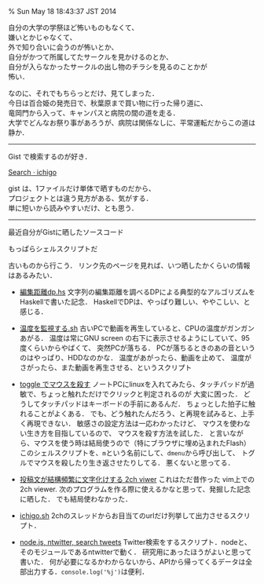 % Sun May 18 18:43:37 JST 2014

自分の大学の学祭ほど怖いものもなくて、  
嫌いとかじゃなくて、  
外で知り合いに会うのが怖いとか、  
自分がかつて所属してたサークルを見かけるのとか、  
自分が入らなかったサークルの出し物のチラシを見るのことかが  
怖い．

なのに、それでもちらっとだけ、見てしまった．  
今日は百合姫の発売日で、秋葉原まで買い物に行った帰り道に、  
竜岡門から入って、キャンパスと病院の間の道を走る．  
大学でどんなお祭り事があろうが、病院は関係なしに、平常運転だからこの道は静か．

---

Gist で検索するのが好き．

[Search · ichigo](https://gist.github.com/search?q=ichigo)

gist は、1ファイルだけ単体で晒すものだから、  
プロジェクトとは違う見方がある、気がする．  
単に短いから読みやすいだけ、とも思う．

---

最近自分がGistに晒したソースコード

もっぱらシェルスクリプトだ

古いものから行こう．
リンク先のページを見れば、いつ晒したかくらいの情報はあるみたい．


- [編集距離dp.hs](https://gist.github.com/cympfh/3bc827f969ea6da0cb7f)
    文字列の編集距離を調べるDPによる典型的なアルゴリズムをHaskellで書いた記念．
    HaskellでDPは、やっぱり難しい、ややこしい、と感じる．

- [温度を監視する.sh](https://gist.github.com/cympfh/ac2178eedaa7df87fda1)
    古いPCで動画を再生していると、CPUの温度がガンガンあがる．
    温度は常にGNU screen の右下に表示させるようにしていて、95度くらいからやばくて、
    突然PCが落ちる．
    PCが落ちるときのあの音というのはやっぱり、HDDなのかな．
    温度があがったら、動画を止めて、
    温度がさがったら、また動画を再生させる、というスクリプト
- [toggle でマウスを殺す](https://gist.github.com/cympfh/659d05a96ee412d19318)
    ノートPCにlinuxを入れてみたら、タッチパッドが過敏で、ちょっと触れただけでクリックと判定されるのが
    大変に困った．
    どうしてタッチパッドはキーボードの手前にあるんだ．
    ちょっとした拍子に触れることがよくある．
    でも、どう触れたんだろう、と再現を試みると、上手く再現できない．
    敏感さの設定方法は一応わかったけど、
    マウスを使わない生き方を目指しているので、
    マウスを殺す方法を試した．
    と言いながら、マウスを使う時は結局使うので（特にブラウザに埋め込まれたFlash）
    このシェルスクリプトを、`m`という名前にして、`dmenu`から呼び出して、
    トグルでマウスを殺したり生き返させたりしてる．
    悪くないと思ってる．
- [投稿文が結構頻繁に文字化けする 2ch viwer](https://gist.github.com/cympfh/2fe9de1b88351c7f1597)
    これはただ昔作った vim上での2ch viewer.
    次のプログラムを作る際に使えるかなと思って、発掘した記念に晒した．
    でも結局使わなかった．
- [ichigo.sh](https://gist.github.com/cympfh/b211979be4644669ce4f)
    2chのスレッドからお目当てのurlだけ列挙して出力させるスクリプト．
- [node.js, ntwitter, search tweets](https://gist.github.com/cympfh/03a98f9ce2d1bd2d4382)
    Twitter検索をするスクリプト．nodeと、そのモジュールであるntwitterで動く．
    研究用にあったほうがよいと思って書いた．
    何が必要になるかわからないから、APIから帰ってくるデータは全部出力する．`console.log('%j')`は便利．


